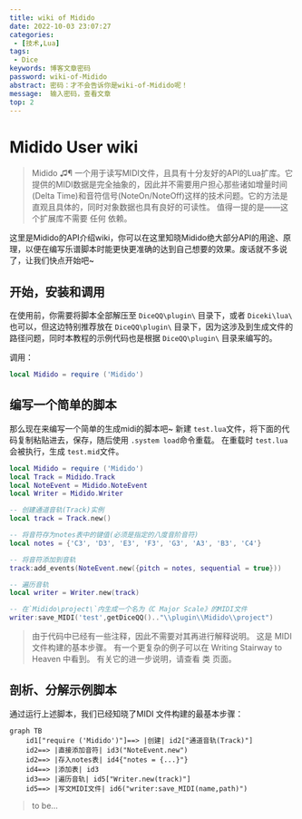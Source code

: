```yaml
---
title: wiki of Midido
date: 2022-10-03 23:07:27
categories:
 - [技术,Lua]
tags:
 - Dice
keywords: 博客文章密码
password: wiki-of-Midido
abstract: 密码：才不会告诉你是wiki-of-Midido呢！
message:  输入密码，查看文章
top: 2
---
```

# Midido User wiki

> Midido ♫¶
> 一个用于读写MIDI文件，且具有十分友好的API的Lua扩库。它提供的MIDI数据是完全抽象的，因此并不需要用户担心那些诸如增量时间(Delta Time)和音符信号(NoteOn/NoteOff)这样的技术问题。它的方法是直观且具体的，同时对象数据也具有良好的可读性。 值得一提的是——这个扩展库不需要 任何 依赖。

这里是Midido的API介绍wiki，你可以在这里知晓Midido绝大部分API的用途、原理，以便在编写乐谱脚本时能更快更准确的达到自己想要的效果。废话就不多说了，让我们快点开始吧~

## 开始，安装和调用

在使用前，你需要将脚本全部解压至 `DiceQQ\plugin\` 目录下，或者 `Diceki\lua\` 也可以，但这边特别推荐放在 `DiceQQ\plugin\` 目录下，因为这涉及到生成文件的路径问题，同时本教程的示例代码也是根据 `DiceQQ\plugin\` 目录来编写的。

调用：

```lua
local Midido = require ('Midido')
```

## 编写一个简单的脚本

那么现在来编写一个简单的生成midi的脚本吧~
新建 `test.lua`文件，将下面的代码复制粘贴进去，保存，随后使用 `.system load`命令重载。
在重载时 `test.lua`会被执行，生成 `test.mid`文件。

```lua title="test.lua"
local Midido = require ('Midido')
local Track = Midido.Track
local NoteEvent = Midido.NoteEvent
local Writer = Midido.Writer

-- 创建通道音轨(Track)实例
local track = Track.new()

-- 将音符存为notes表中的键值(必须是指定的八度音阶音符)
local notes = {'C3', 'D3', 'E3', 'F3', 'G3', 'A3', 'B3', 'C4'}

-- 将音符添加到音轨
track:add_events(NoteEvent.new({pitch = notes, sequential = true}))

-- 遍历音轨
local writer = Writer.new(track)

-- 在`Midido\project\`内生成一个名为《C Major Scale》的MIDI文件
writer:save_MIDI('test',getDiceQQ().."\\plugin\\Midido\\project")
```

> 由于代码中已经有一些注释，因此不需要对其再进行解释说明。 这是 MIDI 文件构建的基本步骤。 有一个更复杂的例子可以在 Writing Stairway to Heaven 中看到。 有关它的进一步说明，请查看 类 页面。

## 剖析、分解示例脚本

通过运行上述脚本，我们已经知晓了MIDI 文件构建的最基本步骤：
```mermaid
graph TB
    id1["require ('Midido')"]==> |创建| id2["通道音轨(Track)"]
    id2==> |直接添加音符| id3("NoteEvent.new")
    id2==> |存入notes表| id4{"notes = {...}"}
    id4==> |添加表| id3
    id3==> |遍历音轨| id5["Writer.new(track)"]
    id5==> |写文MIDI文件| id6("writer:save_MIDI(name,path)")
```

> to be...
